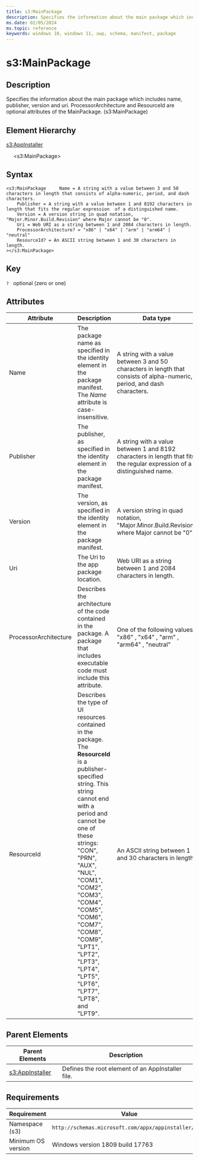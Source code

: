 ```yaml
---
title: s3:MainPackage
description: Specifies the information about the main package which includes name, publisher, version and uri. ProcessorArchitecture and ResourceId are optional attributes of the MainPackage. (s3:MainPackage)
ms.date: 02/05/2024
ms.topic: reference
keywords: windows 10, windows 11, uwp, schema, manifest, package 
---
```


# s3:MainPackage

## Description

Specifies the information about the main package which includes name, publisher, version and uri. ProcessorArchitecture and ResourceId are optional attributes of the MainPackage. (s3:MainPackage)

## Element Hierarchy

[s3:AppInstaller](element-s3-appinstaller.md)

&nbsp;&nbsp;&nbsp;&nbsp; &lt;s3:MainPackage&gt;

## Syntax
```syntax
<s3:MainPackage     Name = A string with a value between 3 and 50 characters in length that consists of alpha-numeric, period, and dash characters.
    Publisher = A string with a value between 1 and 8192 characters in length that fits the regular expression  of a distinguished name.
    Version = A version string in quad notation, "Major.Minor.Build.Revision" where Major cannot be "0".
    Uri = Web URI as a string between 1 and 2084 characters in length.
    ProcessorArchitecture? = "x86" | "x64" | "arm" | "arm64" | "neutral"
    ResourceId? = An ASCII string between 1 and 30 characters in length.
></s3:MainPackage>
```

## Key
`?`    optional (zero or one) 


## Attributes

| Attribute | Description | Data type | Required |
| -----------| -------------| -----------| ----------|
| Name | The package name as specified in the identity element in the package manifest. The *Name* attribute is case-insensitive. | A string with a value between 3 and 50 characters in length that consists of alpha-numeric, period, and dash characters.| Yes |
| Publisher | The publisher, as specified in the identity element in the package manifest. | A string with a value between 1 and 8192 characters in length that fits the regular expression  of a distinguished name.| Yes |
| Version | The version, as specified in the identity element in the package manifest. | A version string in quad notation, "Major.Minor.Build.Revision" where Major cannot be "0".| Yes |
| Uri | The Uri to the app package location. | Web URI as a string between 1 and 2084 characters in length.| Yes |
| ProcessorArchitecture | Describes the architecture of the code contained in the package. A package that includes executable code must include this attribute. | One of the following values: "x86" , "x64" , "arm" , "arm64" , "neutral"| No |
| ResourceId | Describes the type of UI resources contained in the package. The **ResourceId** is a publisher-specified string. This string cannot end with a period and cannot be one of these strings: "CON", "PRN", "AUX", "NUL", "COM1", "COM2", "COM3", "COM4", "COM5", "COM6", "COM7", "COM8", "COM9", "LPT1", "LPT2", "LPT3", "LPT4", "LPT5", "LPT6", "LPT7", "LPT8", and "LPT9". | An ASCII string between 1 and 30 characters in length.| No |

## Parent Elements

| Parent Elements | Description |
|-----------------|-------------|
| [s3:AppInstaller](element-s3-optionalpackages.md) | Defines the root element of an AppInstaller file. |



## Requirements

| Requirement | Value |
| ---------------| -------------------------------------------------------------|
| Namespace (s3) | `http://schemas.microsoft.com/appx/appinstaller/2018` |
| Minimum OS version | Windows version 1809 build 17763 |
